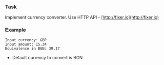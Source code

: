 ### Task

Implement currency converter. Use HTTP API - [http://fixer.io](http://fixer.io)

### Example

```
Input currency: GBP
Input amount: 15.34
Equivalence in BGN: 39.17
```

 - Default currency to convert is BGN
